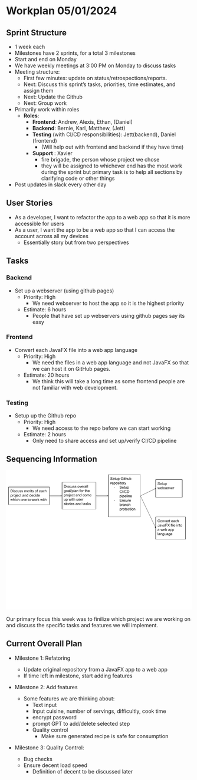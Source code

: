 # Workplan 05/01/2024


## Sprint Structure
- 1 week each
- Milestones have 2 sprints, for a total 3 milestones
- Start and end on Monday
- We have weekly meetings at 3:00 PM on Monday to discuss tasks
- Meeting structure:
  - First few minutes: update on status/retrospections/reports.
  - Next: Discuss this sprint’s tasks, priorities, time estimates, and assign them
  - Next: Update the Github
  - Next: Group work
- Primarily work within roles
  - **Roles**:
    - **Frontend**: Andrew, Alexis, Ethan, (Daniel)
    - **Backend**: Bernie, Karl, Matthew, (Jett)
    - **Testing** (with CI/CD responsibilities): Jett(backend), Daniel (frontend)
      - (Will help out with frontend and backend if they have time)
    - **Support** : Xavier
      - fire brigade, the person whose project we chose
      - they will be assigned to whichever end has the most work during the sprint but primary task is to help all sections by clarifying code or other things
- Post updates in slack every other day


## User Stories
- As a developer, I want to refactor the app to a web app so that it is more accessible for users
- As a user, I want the app to be a web app so that I can access the account across all my devices
  - Essentially story but from two perspectives


## Tasks
### Backend
 - Set up a webserver (using github pages)
   - Priority: High
     - We need webserver to host the app so it is the highest priority
    - Estimate: 6 hours
      - People that have set up webservers using github pages say its easy 

### Frontend
 - Convert each JavaFX file into a web app language
   - Priority: High
     - We need the files in a web app language and not JavaFX so that we can host it on GitHub pages.
    - Estimate: 20 hours
      - We think this will take a long time as some frontend people are not familiar with web development.

### Testing
 - Setup up the Github repo
     - Priority: High
        - We need access to the repo before we can start working
     - Estimate: 2 hours
        - Only need to share access and set up/verify CI/CD pipeline


## Sequencing Information
![Sequencing Information](https://github.com/CSE112-Team-10/Team10-PantryPals/blob/main/src/main/java/View/images/Sequencing-information-wk5.png "Sequencing Information")

Our primary focus this week was to finilize which project we are working on and discuss the specific tasks and features we will implement. 

## Current Overall Plan
 - Milestone 1: Refatoring
   - Update original repository from a JavaFX app to a web app
   - If time left in milestone, start adding features

- Milestone 2: Add features
  - Some features we are thinking about:
    - Text input
    - Input cuisine, number of servings, difficultly, cook time
    - encrypt password
    - prompt GPT to add/delete selected step
    - Quality control
      - Make sure generated recipe is safe for consumption

- Milestone 3: Quality Control:
  - Bug checks
  - Ensure decent load speed
    - Definition of decent to be discussed later
  
